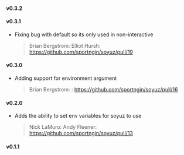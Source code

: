 #### v0.3.2
#### v0.3.1
* Fixing bug with default so its only used in non-interactive

  > Brian Bergstrom: Elliot Hursh: https://github.com/sportngin/soyuz/pull/19

#### v0.3.0
* Adding support for environment argument

  > Brian Bergstrom: : https://github.com/sportngin/soyuz/pull/16

#### v0.2.0
* Adds the ability to set env variables for soyuz to use

  > Nick LaMuro: Andy Fleener: https://github.com/sportngin/soyuz/pull/13

#### v0.1.1
